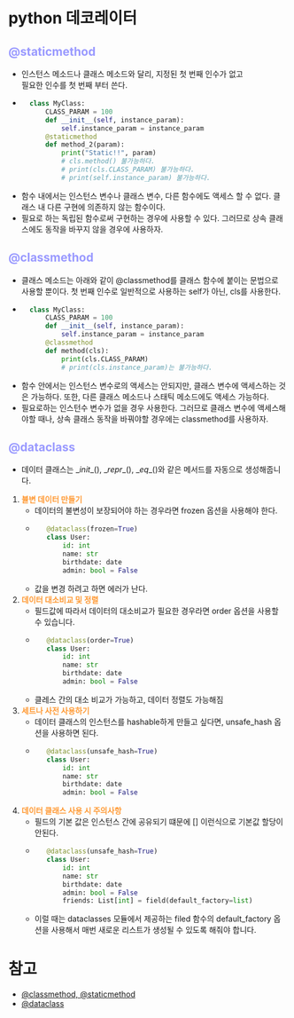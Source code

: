 # python 데코레이터
## __<span style="color:#9999ff">@staticmethod</span>__
- 인스턴스 메소드나 클래스 메소드와 달리, 지정된 첫 번째 인수가 없고</br> 필요한 인수를 첫 번째 부터 쓴다.
- ``` py
    class MyClass:     
        CLASS_PARAM = 100     
        def __init__(self, instance_param):
            self.instance_param = instance_param     
        @staticmethod
        def method_2(param):
            print("Static!!", param)
            # cls.method() 불가능하다.
            # print(cls.CLASS_PARAM) 불가능하다.
            # print(self.instance_param) 불가능하다.
- 함수 내에서는 인스턴스 변수나 클래스 변수, 다른 함수에도 액세스 할 수 없다. 클래스 내 다른 구현에 의존하지 않는 함수이다.
- 필요로 하는 독립된 함수로써 구현하는 경우에 사용할 수 있다. 그러므로 상속 클래스에도 동작을 바꾸지 않을 경우에 사용하자.
## __<span style="color:#9999ff">@classmethod</span>__
- 클래스 메소드는 아래와 같이 @classmethod를 클래스 함수에 붙이는 문법으로 사용할 뿐이다. 첫 번째 인수로 일반적으로 사용하는 self가 아닌, cls를 사용한다.
- ``` py
    class MyClass:
        CLASS_PARAM = 100
        def __init__(self, instance_param):
            self.instance_param = instance_param
        @classmethod
        def method(cls):
            print(cls.CLASS_PARAM)
            # print(cls.instance_param)는 불가능하다.
- 함수 안에서는 인스턴스 변수로의 액세스는 안되지만, 클래스 변수에 액세스하는 것은 가능하다. 또한, 다른 클래스 메소드나 스태틱 메소드에도 액세스 가능하다.
- 필요로하는 인스턴수 변수가 없을 경우 사용한다. 그러므로 클래스 변수에 액세스해야할 때나, 상속 클래스 동작을 바꿔야할 경우에는 classmethod를 사용하자.

## __<span style="color:#9999ff">@dataclass</span>__
- 데이터 클래스는 \__init__(), \__repr__(), \__eq__()와 같은 메서드를 자동으로 생성해줍니다.
1. __<span style="color:#ff9933">뷸변 데이터 만들기</span>__
   - 데이터의 불변성이 보장되어야 하는 경우라면 frozen 옵션을 사용해야 한다.
   - ``` py
        @dataclass(frozen=True)
        class User:
            id: int
            name: str
            birthdate: date
            admin: bool = False
   - 값을 변경 하려고 하면 에러가 난다.
2. __<span style="color:#ff9933">데이터 대소비교 및 정렬</span>__
   - 필드값에 따라서 데이터의 대소비교가 필요한 경우라면 order 옵션을 사용할 수 있습니다.
   - ``` py
        @dataclass(order=True)
        class User:
            id: int
            name: str
            birthdate: date
            admin: bool = False
   - 클레스 간의 대소 비교가 가능하고, 데이터 정렬도 가능해짐
3. __<span style="color:#ff9933">세트나 사전 사용하기</span>__
   - 데이터 클래스의 인스턴스를 hashable하게 만들고 싶다면, unsafe_hash 옵션을 사용하면 된다.
   - ``` py
        @dataclass(unsafe_hash=True)
        class User:
            id: int
            name: str
            birthdate: date
            admin: bool = False
4. __<span style="color:#ff9933">데이터 클래스 사용 시 주의사항</span>__
   - 필드의 기본 값은 인스턴스 간에 공유되기 떄문에 [] 이런식으로 기본값 할당이 안된다.
   - ``` py
        @dataclass(unsafe_hash=True)
        class User:
            id: int
            name: str
            birthdate: date
            admin: bool = False
            friends: List[int] = field(default_factory=list)
   - 이럴 때는 dataclasses 모듈에서 제공하는 filed 함수의 default_factory 옵션을 사용해서 매번 새로운 리스트가 생성될 수 있도록 해줘야 합니다.

# 참고
- [@classmethod, @staticmethod](https://engineer-mole.tistory.com/219)
- [@dataclass](https://www.daleseo.com/python-dataclasses/)